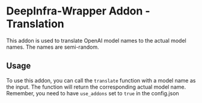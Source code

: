 # DeepInfra-Wrapper Addon - Translation

This addon is used to translate OpenAI model names to the actual model names. The names are semi-random.

## Usage

To use this addon, you can call the `translate` function with a model name as the input. The function will return the corresponding actual model name.
Remember, you need to have `use_addons` set to `true` in the config.json
